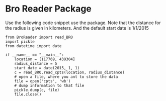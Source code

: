 # Bro Reader Package

Use the following code snippet use the package. Note that the distance for the radius is given in kilometers. And the
default start date is 1/1/2015

    from BroReader import read_BRO
    import pickle
    from datetime import date
    
    if __name__ == "__main__":
        location = [117769, 439304]
        radius_distance = 5 
        start_date = date(2015, 1, 1)
        c = read_BRO.read_cpts(location, radius_distance)
        # open a file, where you ant to store the data
        file = open('cpts', 'wb')
        # dump information to that file
        pickle.dump(c, file)
        file.close()
 
    